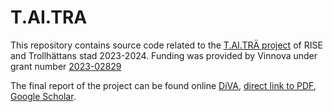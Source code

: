 # T.AI.TRA

This repository contains source code related to the [T.AI.TRÄ project](https://www.ri.se/sv/vad-vi-gor/projekt/taitra-trollhattans-ai-baserade-tradinventering) of RISE and Trollhättans stad 2023-2024. Funding was provided by Vinnova under grant number [2023-02829](https://www.vinnova.se/p/t.ai.tra-trollhattans-ai-baserade-tradinventering/)

The final report of the project can be found online [DiVA](https://www.diva-portal.org/smash/record.jsf?dswid=4124&pid=diva2%3A1906949&c=1&), [direct link to PDF](https://www.diva-portal.org/smash/get/diva2:1906949/FULLTEXT02.pdf), [Google Scholar](https://scholar.google.com/scholar?q=T.AI.TR%C3%84%20Trollh%C3%A4ttan%20stads%20-%20AI-baserade%20Tr%C3%A4dinventering).

